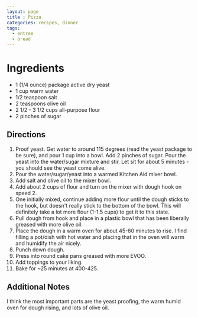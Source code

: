 ```yaml
---
layout: page
title : Pizza
categories: recipes, dinner
tags:
  - entree
  - bread
---
```


# Ingredients

* 1 (1/4 ounce) package active dry yeast
* 1 cup warm water
* 1/2 teaspoon salt
* 2 teaspoons olive oil
* 2 1/2 - 3 1/2 cups all-purpose flour
* 2 pinches of sugar

## Directions

1. Proof yeast. Get water to around 115 degrees (read the yeast package to be sure), and pour 1 cup into a bowl. Add 2 pinches of sugar. Pour the yeast into the water/sugar mixture and stir. Let sit for about 5 minutes - you should see the yeast come alive.
1. Pour the water/sugar/yeast into a warmed Kitchen Aid mixer bowl.
1. Add salt and olive oil to the mixer bowl.
1. Add about 2 cups of flour and turn on the mixer with dough hook on speed 2.
1. One initially mixed, continue adding more flour until the dough sticks to the hook, but doesn't really stick to the bottom of the bowl. This will definitely take a lot more flour (1-1.5 cups) to get it to this state.
1. Pull dough from hook and place in a plastic bowl that has been liberally greased with more olive oil.
1. Place the dough in a warm oven for about 45-60 minutes to rise. I find filling a pot/dish with hot water and placing that in the oven will warm and humidify the air nicely.
1. Punch down dough.
1. Press into round cake pans greased with more EVOO.
1. Add toppings to your liking.
1. Bake for ~25 minutes at 400-425.

## Additional Notes

I think the most important parts are the yeast proofing, the warm humid oven for dough rising, and lots of olive oil.